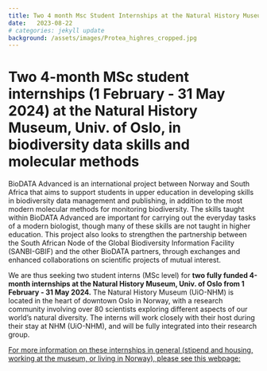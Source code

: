 ```yaml
---
title: Two 4 month Msc Student Internships at the Natural History Museum, Univ. of Oslo
date:   2023-08-22
# categories: jekyll update
background: /assets/images/Protea_highres_cropped.jpg
---
```


# Two 4-month MSc student internships (1 February - 31 May 2024) at the Natural History Museum, Univ. of Oslo, in biodiversity data skills and molecular methods 
BioDATA Advanced is an international project between Norway and South Africa that aims to support students in upper education in developing skills in biodiversity data management and publishing,
in addition to the most modern molecular methods for monitoring biodiversity. The skills taught within BioDATA Advanced are important for carrying out the everyday tasks of a modern biologist,
though many of these skills are not taught in higher education. 
This project also looks to strengthen the partnership between the South African Node of the Global Biodiversity Information Facility (SANBI-GBIF) and the other BioDATA partners, through exchanges
and enhanced collaborations on scientific projects of mutual interest. 

We are thus seeking two student interns (MSc level) for **two fully funded 4-month internships at the Natural History Museum, Univ. of Oslo from 1 February - 31 May 2024.** 
The Natural History Museum (UiO-NHM) is located in the heart of downtown Oslo in Norway, with a research community involving over 80 scientists exploring different aspects of our world’s natural diversity. 
The interns will work closely with their host during their stay at NHM (UiO-NHM), and will be fully integrated into their research group. 

[For more information on these internships in general (stipend and housing, working at the museum, or living in Norway), please see this webpage:](https://www.nhm.uio.no/english/research/projects/biodata-advanced/activities/interns-to-oslo-2023.html.)
